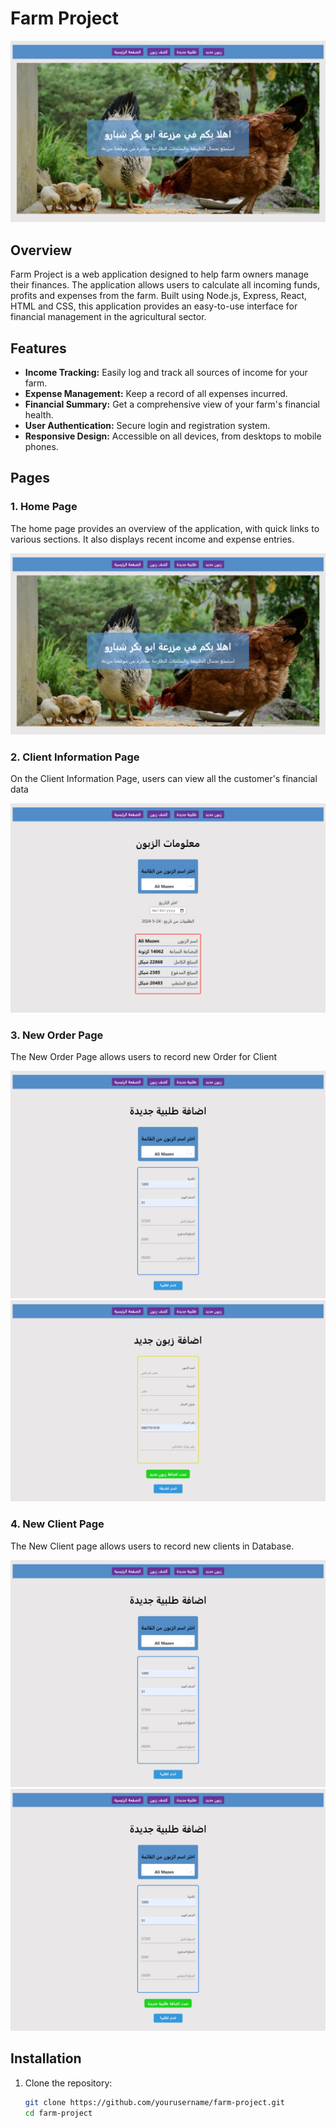 # Farm Project

![Farm Image](public/screencapture-localhost-3000-2024-05-24-14_20_49.png)

## Overview

Farm Project is a web application designed to help farm owners manage their finances. The application allows users to calculate all incoming funds, profits and expenses from the farm. Built using Node.js, Express, React, HTML and CSS, this application provides an easy-to-use interface for financial management in the agricultural sector.

## Features

- **Income Tracking:** Easily log and track all sources of income for your farm.
- **Expense Management:** Keep a record of all expenses incurred.
- **Financial Summary:** Get a comprehensive view of your farm's financial health.
- **User Authentication:** Secure login and registration system.
- **Responsive Design:** Accessible on all devices, from desktops to mobile phones.

## Pages

### 1. Home Page

The home page provides an overview of the application, with quick links to various sections. It also displays recent income and expense entries.

![Home Page](public/screencapture-localhost-3000-2024-05-24-14_20_49.png)  <!-- Replace with actual image link -->

### 2. Client Information Page

On the Client Information Page, users can view all the customer's financial data

![Client Information Page](public/screencapture-localhost-3000-clientInformation-2024-05-24-14_21_56.png)  <!-- Replace with actual image link -->

### 3. New Order Page

The New Order Page allows users to record new Order for Client

![New Order Page](public/screencapture-localhost-3000-neworder-2024-05-24-14_22_21.png)  <!-- Replace with actual image link -->
![After adding Order](public/screencapture-localhost-3000-newclient-2024-05-24-14_23_43.png) 
### 4. New Client Page

The New Client page allows users to record new clients in Database.

![New Client Page](public/screencapture-localhost-3000-neworder-2024-05-24-14_22_21.png)  <!-- Replace with actual image link -->
![After adding Client](public/screencapture-localhost-3000-neworder-2024-05-24-14_22_29.png) 




## Installation

1. Clone the repository:
   ```bash
   git clone https://github.com/yourusername/farm-project.git
   cd farm-project
